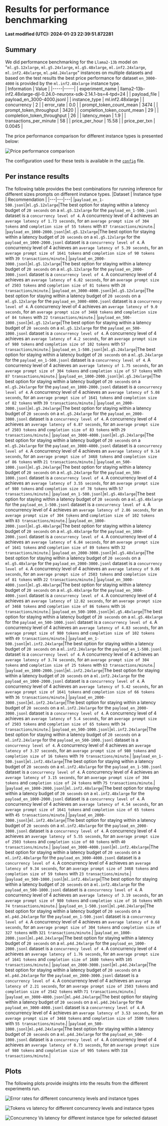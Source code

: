 
# Results for performance benchmarking

**Last modified (UTC): 2024-01-23 22:39:51.872281**

## Summary

We did performance benchmarking for the `Llama2-13b` model on "`ml.g5.12xlarge`, `ml.g5.24xlarge`, `ml.g5.48xlarge`, `ml.inf2.24xlarge`, `ml.inf2.48xlarge`, `ml.p4d.24xlarge`" instances on multiple datasets and based on the test results the best price performance for dataset `en_3000-4000` is provided by the `ml.inf2.48xlarge` instance type.  
| Information | Value |
|-----|-----|
| experiment_name | llama2-13b-inf2.48xlarge-djl-0.24.0-neuronx-sdk-2.14.1-bs=4-tpd=24 |
| payload_file | payload_en_3000-4000.jsonl |
| instance_type | ml.inf2.48xlarge |
| concurrency | 2 |
| error_rate | 0.0 |
| prompt_token_count_mean | 3474 |
| prompt_token_throughput | 3420 |
| completion_token_count_mean | 29 |
| completion_token_throughput | 26 |
| latency_mean | 1.9 |
| transactions_per_minute | 58 |
| price_per_hour | 15.58 |
| price_per_txn | 0.0045 |


The price performance comparison for different instance types is presented below:

![Price performance comparison](business_summary.png)

The configuration used for these tests is available in the [`config`](config-llama2-13b-inf2-g5-p4d-v1.yml) file.


## Per instance results

The following table provides the best combinations for running inference for different sizes prompts on different instance types.
|Dataset   | Instance type   | Recommendation   |
|---|---|---|
|`payload_en_1-500.jsonl`|`ml.g5.12xlarge`|The best option for staying within a latency budget of `20 seconds` on a `ml.g5.12xlarge` for the `payload_en_1-500.jsonl` dataset is a `concurrency level of 4`. A concurrency level of 4 achieves an `average latency of 1.73 seconds`, for an `average prompt size of 304 tokens` and `completion size of 55 tokens` with `87 transactions/minute`.|
|`payload_en_1000-2000.jsonl`|`ml.g5.12xlarge`|The best option for staying within a latency budget of `20 seconds` on a `ml.g5.12xlarge` for the `payload_en_1000-2000.jsonl` dataset is a `concurrency level of 4`. A concurrency level of 4 achieves an `average latency of 5.39 seconds`, for an `average prompt size of 1641 tokens` and `completion size of 90 tokens` with `39 transactions/minute`.|
|`payload_en_2000-3000.jsonl`|`ml.g5.12xlarge`|The best option for staying within a latency budget of `20 seconds` on a `ml.g5.12xlarge` for the `payload_en_2000-3000.jsonl` dataset is a `concurrency level of 4`. A concurrency level of 4 achieves an `average latency of 6.82 seconds`, for an `average prompt size of 2503 tokens` and `completion size of 81 tokens` with `28 transactions/minute`.|
|`payload_en_3000-4000.jsonl`|`ml.g5.12xlarge`|The best option for staying within a latency budget of `20 seconds` on a `ml.g5.12xlarge` for the `payload_en_3000-4000.jsonl` dataset is a `concurrency level of 4`. A concurrency level of 4 achieves an `average latency of 9.0 seconds`, for an `average prompt size of 3468 tokens` and `completion size of 84 tokens` with `22 transactions/minute`.|
|`payload_en_500-1000.jsonl`|`ml.g5.12xlarge`|The best option for staying within a latency budget of `20 seconds` on a `ml.g5.12xlarge` for the `payload_en_500-1000.jsonl` dataset is a `concurrency level of 4`. A concurrency level of 4 achieves an `average latency of 4.2 seconds`, for an `average prompt size of 980 tokens` and `completion size of 102 tokens` with `57 transactions/minute`.|
|`payload_en_1-500.jsonl`|`ml.g5.24xlarge`|The best option for staying within a latency budget of `20 seconds` on a `ml.g5.24xlarge` for the `payload_en_1-500.jsonl` dataset is a `concurrency level of 4`. A concurrency level of 4 achieves an `average latency of 1.75 seconds`, for an `average prompt size of 304 tokens` and `completion size of 57 tokens` with `87 transactions/minute`.|
|`payload_en_1000-2000.jsonl`|`ml.g5.24xlarge`|The best option for staying within a latency budget of `20 seconds` on a `ml.g5.24xlarge` for the `payload_en_1000-2000.jsonl` dataset is a `concurrency level of 4`. A concurrency level of 4 achieves an `average latency of 5.08 seconds`, for an `average prompt size of 1641 tokens` and `completion size of 82 tokens` with `39 transactions/minute`.|
|`payload_en_2000-3000.jsonl`|`ml.g5.24xlarge`|The best option for staying within a latency budget of `20 seconds` on a `ml.g5.24xlarge` for the `payload_en_2000-3000.jsonl` dataset is a `concurrency level of 4`. A concurrency level of 4 achieves an `average latency of 6.87 seconds`, for an `average prompt size of 2503 tokens` and `completion size of 83 tokens` with `29 transactions/minute`.|
|`payload_en_3000-4000.jsonl`|`ml.g5.24xlarge`|The best option for staying within a latency budget of `20 seconds` on a `ml.g5.24xlarge` for the `payload_en_3000-4000.jsonl` dataset is a `concurrency level of 4`. A concurrency level of 4 achieves an `average latency of 9.14 seconds`, for an `average prompt size of 3468 tokens` and `completion size of 86 tokens` with `21 transactions/minute`.|
|`payload_en_500-1000.jsonl`|`ml.g5.24xlarge`|The best option for staying within a latency budget of `20 seconds` on a `ml.g5.24xlarge` for the `payload_en_500-1000.jsonl` dataset is a `concurrency level of 4`. A concurrency level of 4 achieves an `average latency of 3.55 seconds`, for an `average prompt size of 980 tokens` and `completion size of 78 tokens` with `57 transactions/minute`.|
|`payload_en_1-500.jsonl`|`ml.g5.48xlarge`|The best option for staying within a latency budget of `20 seconds` on a `ml.g5.48xlarge` for the `payload_en_1-500.jsonl` dataset is a `concurrency level of 4`. A concurrency level of 4 achieves an `average latency of 2.86 seconds`, for an `average prompt size of 304 tokens` and `completion size of 102 tokens` with `83 transactions/minute`.|
|`payload_en_1000-2000.jsonl`|`ml.g5.48xlarge`|The best option for staying within a latency budget of `20 seconds` on a `ml.g5.48xlarge` for the `payload_en_1000-2000.jsonl` dataset is a `concurrency level of 4`. A concurrency level of 4 achieves an `average latency of 6.84 seconds`, for an `average prompt size of 1641 tokens` and `completion size of 89 tokens` with `32 transactions/minute`.|
|`payload_en_2000-3000.jsonl`|`ml.g5.48xlarge`|The best option for staying within a latency budget of `20 seconds` on a `ml.g5.48xlarge` for the `payload_en_2000-3000.jsonl` dataset is a `concurrency level of 4`. A concurrency level of 4 achieves an `average latency of 9.06 seconds`, for an `average prompt size of 2503 tokens` and `completion size of 81 tokens` with `22 transactions/minute`.|
|`payload_en_3000-4000.jsonl`|`ml.g5.48xlarge`|The best option for staying within a latency budget of `20 seconds` on a `ml.g5.48xlarge` for the `payload_en_3000-4000.jsonl` dataset is a `concurrency level of 4`. A concurrency level of 4 achieves an `average latency of 12.82 seconds`, for an `average prompt size of 3468 tokens` and `completion size of 86 tokens` with `16 transactions/minute`.|
|`payload_en_500-1000.jsonl`|`ml.g5.48xlarge`|The best option for staying within a latency budget of `20 seconds` on a `ml.g5.48xlarge` for the `payload_en_500-1000.jsonl` dataset is a `concurrency level of 4`. A concurrency level of 4 achieves an `average latency of 4.83 seconds`, for an `average prompt size of 980 tokens` and `completion size of 102 tokens` with `49 transactions/minute`.|
|`payload_en_1-500.jsonl`|`ml.inf2.24xlarge`|The best option for staying within a latency budget of `20 seconds` on a `ml.inf2.24xlarge` for the `payload_en_1-500.jsonl` dataset is a `concurrency level of 4`. A concurrency level of 4 achieves an `average latency of 3.74 seconds`, for an `average prompt size of 304 tokens` and `completion size of 25 tokens` with `63 transactions/minute`.|
|`payload_en_1000-2000.jsonl`|`ml.inf2.24xlarge`|The best option for staying within a latency budget of `20 seconds` on a `ml.inf2.24xlarge` for the `payload_en_1000-2000.jsonl` dataset is a `concurrency level of 4`. A concurrency level of 4 achieves an `average latency of 5.42 seconds`, for an `average prompt size of 1641 tokens` and `completion size of 66 tokens` with `36 transactions/minute`.|
|`payload_en_2000-3000.jsonl`|`ml.inf2.24xlarge`|The best option for staying within a latency budget of `20 seconds` on a `ml.inf2.24xlarge` for the `payload_en_2000-3000.jsonl` dataset is a `concurrency level of 4`. A concurrency level of 4 achieves an `average latency of 5.4 seconds`, for an `average prompt size of 2503 tokens` and `completion size of 65 tokens` with `34 transactions/minute`.|
|`payload_en_500-1000.jsonl`|`ml.inf2.24xlarge`|The best option for staying within a latency budget of `20 seconds` on a `ml.inf2.24xlarge` for the `payload_en_500-1000.jsonl` dataset is a `concurrency level of 4`. A concurrency level of 4 achieves an `average latency of 3.37 seconds`, for an `average prompt size of 980 tokens` and `completion size of 16 tokens` with `70 transactions/minute`.|
|`payload_en_1-500.jsonl`|`ml.inf2.48xlarge`|The best option for staying within a latency budget of `20 seconds` on a `ml.inf2.48xlarge` for the `payload_en_1-500.jsonl` dataset is a `concurrency level of 4`. A concurrency level of 4 achieves an `average latency of 3.15 seconds`, for an `average prompt size of 304 tokens` and `completion size of 24 tokens` with `75 transactions/minute`.|
|`payload_en_1000-2000.jsonl`|`ml.inf2.48xlarge`|The best option for staying within a latency budget of `20 seconds` on a `ml.inf2.48xlarge` for the `payload_en_1000-2000.jsonl` dataset is a `concurrency level of 4`. A concurrency level of 4 achieves an `average latency of 4.54 seconds`, for an `average prompt size of 1641 tokens` and `completion size of 65 tokens` with `45 transactions/minute`.|
|`payload_en_2000-3000.jsonl`|`ml.inf2.48xlarge`|The best option for staying within a latency budget of `20 seconds` on a `ml.inf2.48xlarge` for the `payload_en_2000-3000.jsonl` dataset is a `concurrency level of 4`. A concurrency level of 4 achieves an `average latency of 5.55 seconds`, for an `average prompt size of 2503 tokens` and `completion size of 60 tokens` with `40 transactions/minute`.|
|`payload_en_3000-4000.jsonl`|`ml.inf2.48xlarge`|The best option for staying within a latency budget of `20 seconds` on a `ml.inf2.48xlarge` for the `payload_en_3000-4000.jsonl` dataset is a `concurrency level of 4`. A concurrency level of 4 achieves an `average latency of 9.34 seconds`, for an `average prompt size of 3468 tokens` and `completion size of 59 tokens` with `23 transactions/minute`.|
|`payload_en_500-1000.jsonl`|`ml.inf2.48xlarge`|The best option for staying within a latency budget of `20 seconds` on a `ml.inf2.48xlarge` for the `payload_en_500-1000.jsonl` dataset is a `concurrency level of 4`. A concurrency level of 4 achieves an `average latency of 3.19 seconds`, for an `average prompt size of 980 tokens` and `completion size of 16 tokens` with `74 transactions/minute`.|
|`payload_en_1-500.jsonl`|`ml.p4d.24xlarge`|The best option for staying within a latency budget of `20 seconds` on a `ml.p4d.24xlarge` for the `payload_en_1-500.jsonl` dataset is a `concurrency level of 4`. A concurrency level of 4 achieves an `average latency of 0.68 seconds`, for an `average prompt size of 304 tokens` and `completion size of 327 tokens` with `321 transactions/minute`.|
|`payload_en_1000-2000.jsonl`|`ml.p4d.24xlarge`|The best option for staying within a latency budget of `20 seconds` on a `ml.p4d.24xlarge` for the `payload_en_1000-2000.jsonl` dataset is a `concurrency level of 4`. A concurrency level of 4 achieves an `average latency of 1.76 seconds`, for an `average prompt size of 1641 tokens` and `completion size of 1680 tokens` with `105 transactions/minute`.|
|`payload_en_2000-3000.jsonl`|`ml.p4d.24xlarge`|The best option for staying within a latency budget of `20 seconds` on a `ml.p4d.24xlarge` for the `payload_en_2000-3000.jsonl` dataset is a `concurrency level of 4`. A concurrency level of 4 achieves an `average latency of 2.21 seconds`, for an `average prompt size of 2503 tokens` and `completion size of 2542 tokens` with `71 transactions/minute`.|
|`payload_en_3000-4000.jsonl`|`ml.p4d.24xlarge`|The best option for staying within a latency budget of `20 seconds` on a `ml.p4d.24xlarge` for the `payload_en_3000-4000.jsonl` dataset is a `concurrency level of 4`. A concurrency level of 4 achieves an `average latency of 3.53 seconds`, for an `average prompt size of 3468 tokens` and `completion size of 3500 tokens` with `55 transactions/minute`.|
|`payload_en_500-1000.jsonl`|`ml.p4d.24xlarge`|The best option for staying within a latency budget of `20 seconds` on a `ml.p4d.24xlarge` for the `payload_en_500-1000.jsonl` dataset is a `concurrency level of 4`. A concurrency level of 4 achieves an `average latency of 0.73 seconds`, for an `average prompt size of 980 tokens` and `completion size of 995 tokens` with `318 transactions/minute`.|

## Plots

The following plots provide insights into the results from the different experiments run.

![Error rates for different concurrency levels and instance types](error_rates.png)

![Tokens vs latency for different concurrency levels and instance types](tokens_vs_latency.png)

![Concurrency Vs latency for different instance type for selected dataset](concurrency_vs_inference_latency.png)
